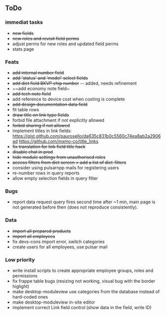 ## ToDo

### immediat tasks
- ~~new fields~~
- ~~new roles and revisit field perms~~
- adjust perms for new roles and updated field perms
- stats page

### Feats
- ~~add internal number field~~
- ~~add 'status' and 'model' select fields~~
- ~~add dict field BKVP chip number~~ -- added, needs refinement
- ~~add economy note field~
- ~~add tech note field~~
- add reference to device cost when costing is complete
- ~~add design documentation data field~~
- fit table rows
- ~~draw title on link type fields~~
- forbid file attachment if not explicitly allowed
- ~~forbid sharing if not allowed~~
- implement titles in link fields:
   https://gist.github.com/paurosello/da635c831b0c5560c74ea8ab2a2906ad
   https://github.com/mxmo-co/title_links
- ~~fix translation for link field title hack~~
- ~~disable chat in prod~~
- ~~hide module settings from unauthorised roles~~
- ~~access filters from dict screen > add a list of dict-filters~~
- consider using pulsarnpp mails for registering users
- re-number rows in query reports
- allow empty selection fields in query filter

### Bugs
- report data request query fires second time after ~1 min, main page is not generated before then (does not reproduce consistently). 

### Data
- ~~import all prepared products~~
- ~~import all employees~~
- fix devs-cons import error, switch categories
- create users for all employees, use pulsar mail

### Low priority
- write install scripts to create appropriate employee groups, roles and permissions
- fix frappe table bugs (resizing not working, visual bug with the border higlight)
- make desktop-moduleview use categories from the database instead of hard-coded ones
- make desktop-moduleview in-site editor
- implement correct Link field control (show data in the field, write ID)
